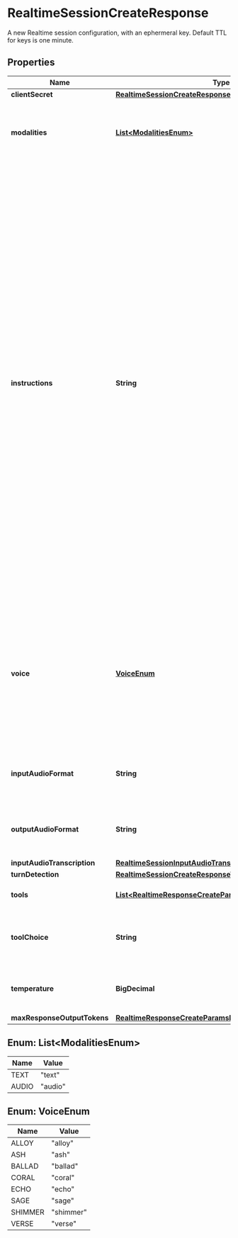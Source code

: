 

# RealtimeSessionCreateResponse

A new Realtime session configuration, with an ephermeral key. Default TTL for keys is one minute. 

## Properties

| Name | Type | Description | Notes |
|------------ | ------------- | ------------- | -------------|
|**clientSecret** | [**RealtimeSessionCreateResponseClientSecret**](RealtimeSessionCreateResponseClientSecret.md) |  |  |
|**modalities** | [**List&lt;ModalitiesEnum&gt;**](#List&lt;ModalitiesEnum&gt;) | The set of modalities the model can respond with. To disable audio, set this to [\&quot;text\&quot;].  |  [optional] |
|**instructions** | **String** | The default system instructions (i.e. system message) prepended to model calls. This field allows the client to guide the model on desired responses. The model can be instructed on response content and format, (e.g. \&quot;be extremely succinct\&quot;, \&quot;act friendly\&quot;, \&quot;here are examples of good responses\&quot;) and on audio behavior (e.g. \&quot;talk quickly\&quot;, \&quot;inject emotion into your voice\&quot;, \&quot;laugh frequently\&quot;). The instructions are not guaranteed to be followed by the model, but they provide guidance to the model on the desired behavior.  Note that the server sets default instructions which will be used if this field is not set and are visible in the &#x60;session.created&#x60; event at the start of the session.  |  [optional] |
|**voice** | [**VoiceEnum**](#VoiceEnum) | The voice the model uses to respond. Voice cannot be changed during the session once the model has responded with audio at least once. Current voice options are &#x60;alloy&#x60;, &#x60;ash&#x60;, &#x60;ballad&#x60;, &#x60;coral&#x60;, &#x60;echo&#x60; &#x60;sage&#x60;, &#x60;shimmer&#x60; and &#x60;verse&#x60;.  |  [optional] |
|**inputAudioFormat** | **String** | The format of input audio. Options are &#x60;pcm16&#x60;, &#x60;g711_ulaw&#x60;, or &#x60;g711_alaw&#x60;.  |  [optional] |
|**outputAudioFormat** | **String** | The format of output audio. Options are &#x60;pcm16&#x60;, &#x60;g711_ulaw&#x60;, or &#x60;g711_alaw&#x60;.  |  [optional] |
|**inputAudioTranscription** | [**RealtimeSessionInputAudioTranscription**](RealtimeSessionInputAudioTranscription.md) |  |  [optional] |
|**turnDetection** | [**RealtimeSessionCreateResponseTurnDetection**](RealtimeSessionCreateResponseTurnDetection.md) |  |  [optional] |
|**tools** | [**List&lt;RealtimeResponseCreateParamsToolsInner&gt;**](RealtimeResponseCreateParamsToolsInner.md) | Tools (functions) available to the model. |  [optional] |
|**toolChoice** | **String** | How the model chooses tools. Options are &#x60;auto&#x60;, &#x60;none&#x60;, &#x60;required&#x60;, or specify a function.  |  [optional] |
|**temperature** | **BigDecimal** | Sampling temperature for the model, limited to [0.6, 1.2]. Defaults to 0.8.  |  [optional] |
|**maxResponseOutputTokens** | [**RealtimeResponseCreateParamsMaxResponseOutputTokens**](RealtimeResponseCreateParamsMaxResponseOutputTokens.md) |  |  [optional] |



## Enum: List&lt;ModalitiesEnum&gt;

| Name | Value |
|---- | -----|
| TEXT | &quot;text&quot; |
| AUDIO | &quot;audio&quot; |



## Enum: VoiceEnum

| Name | Value |
|---- | -----|
| ALLOY | &quot;alloy&quot; |
| ASH | &quot;ash&quot; |
| BALLAD | &quot;ballad&quot; |
| CORAL | &quot;coral&quot; |
| ECHO | &quot;echo&quot; |
| SAGE | &quot;sage&quot; |
| SHIMMER | &quot;shimmer&quot; |
| VERSE | &quot;verse&quot; |



